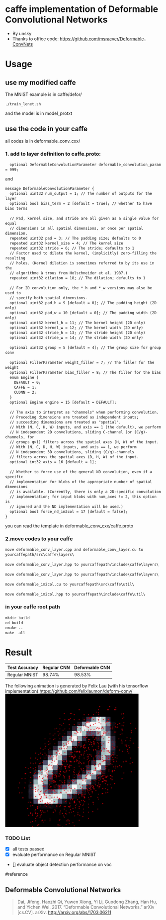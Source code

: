 # caffe implementation of Deformable Convolutional Networks
 * By unsky
 * Thanks to office code: https://github.com/msracver/Deformable-ConvNets

 # Usage
 ## use my  modified caffe 
The MNIST example is in caffe/defor/ 
```
./train_lenet.sh

```
and the model is in model_protxt

## use the code in your caffe
all codes is in deformable_conv_cxx/

### 1. add to layer definition to caffe.proto:

```
  optional DeformableConvolutionParameter deformable_convolution_param = 999;

```
and
```
message DeformableConvolutionParameter {
  optional uint32 num_output = 1; // The number of outputs for the layer
  optional bool bias_term = 2 [default = true]; // whether to have bias terms

  // Pad, kernel size, and stride are all given as a single value for equal
  // dimensions in all spatial dimensions, or once per spatial dimension.
  repeated uint32 pad = 3; // The padding size; defaults to 0
  repeated uint32 kernel_size = 4; // The kernel size
  repeated uint32 stride = 6; // The stride; defaults to 1
  // Factor used to dilate the kernel, (implicitly) zero-filling the resulting
  // holes. (Kernel dilation is sometimes referred to by its use in the
  // algorithme à trous from Holschneider et al. 1987.)
  repeated uint32 dilation = 18; // The dilation; defaults to 1

  // For 2D convolution only, the *_h and *_w versions may also be used to
  // specify both spatial dimensions.
  optional uint32 pad_h = 9 [default = 0]; // The padding height (2D only)
  optional uint32 pad_w = 10 [default = 0]; // The padding width (2D only)
  optional uint32 kernel_h = 11; // The kernel height (2D only)
  optional uint32 kernel_w = 12; // The kernel width (2D only)
  optional uint32 stride_h = 13; // The stride height (2D only)
  optional uint32 stride_w = 14; // The stride width (2D only)

  optional uint32 group = 5 [default = 4]; // The group size for group conv

  optional FillerParameter weight_filler = 7; // The filler for the weight
  optional FillerParameter bias_filler = 8; // The filler for the bias
  enum Engine {
    DEFAULT = 0;
    CAFFE = 1;
    CUDNN = 2;
  }
  optional Engine engine = 15 [default = DEFAULT];

  // The axis to interpret as "channels" when performing convolution.
  // Preceding dimensions are treated as independent inputs;
  // succeeding dimensions are treated as "spatial".
  // With (N, C, H, W) inputs, and axis == 1 (the default), we perform
  // N independent 2D convolutions, sliding C-channel (or (C/g)-channels, for
  // groups g>1) filters across the spatial axes (H, W) of the input.
  // With (N, C, D, H, W) inputs, and axis == 1, we perform
  // N independent 3D convolutions, sliding (C/g)-channels
  // filters across the spatial axes (D, H, W) of the input.
  optional int32 axis = 16 [default = 1];

  // Whether to force use of the general ND convolution, even if a specific
  // implementation for blobs of the appropriate number of spatial dimensions
  // is available. (Currently, there is only a 2D-specific convolution
  // implementation; for input blobs with num_axes != 2, this option is
  // ignored and the ND implementation will be used.)
  optional bool force_nd_im2col = 17 [default = false];
}
```
you can read the template in deformable_conv_cxx/caffe.proto

### 2.move codes to  your caffe
```
move deformable_conv_layer.cpp and deformable_conv_layer.cu to yourcaffepath/src\caffe\layers\

move deformable_conv_layer.hpp to yourcaffepath/include\caffe\layers\

move deformable_conv_layer.hpp to yourcaffepath/include\caffe\layers\

move deformable_im2col.cu to yourcaffepath\src\caffe\util\

move deformable_im2col.hpp to yourcaffepath\include\caffe\util\
```
### in your caffe root path
```
mkdir build
cd build
cmake ..
make  all
```



# Result

| Test Accuracy | Regular CNN | Deformable CNN |
| --- | --- | --- |
| Regular MNIST | 98.74% | 98.53% |


The following animation is generated by Felix Lau (with his tensorflow implementation):https://github.com/felixlaumon/deform-conv/
![](deformable-learned-offset-filtered.gif)

### TODO List

 - [x] all tests passed
 - [x] evaluate performance on Regular MNIST
 - [] evaluate  object detection  performance on voc



#reference
 ## Deformable Convolutional Networks
> Dai, Jifeng, Haozhi Qi, Yuwen Xiong, Yi Li, Guodong Zhang, Han Hu, and Yichen
Wei. 2017. “Deformable Convolutional Networks.” arXiv [cs.CV]. arXiv.
http://arxiv.org/abs/1703.06211